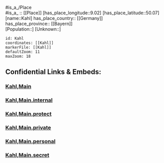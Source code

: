 ﻿---
location: [50.07,9.02] 
mapzoom: [7,12] 
mapmarker: city 
type: City
tags:
- geo/City


SpocWebEntityId: 31249
isDeleted: false
confidential: public

---
#is_a_/Place  
#is_a_ :: [[Place]] 
[has_place_longitude::9.02] 
[has_place_latitude::50.07] 
[name::Kahl] 
has_place_country:: [[Germany]]  
has_place_province:: [[Bayern]]  
[Population::] 
[Unknown::] 


```leaflet
id: Kahl
coordinates: [[Kahl]] 
markerFile: [[Kahl]] 
defaultZoom: 11 
maxZoom: 18
```


## Confidential Links & Embeds: 

### [Kahl,Main](/_public/Earth/Continent/Europe/Europe~Central/Germany/Germany~West/Bayern/counties~Bayern/Aschaffenburg/cities~Aschaffenburg/Kahl,Main.md) 

### [Kahl,Main.internal](/_internal/Earth/Continent/Europe/Europe~Central/Germany/Germany~West/Bayern/counties~Bayern/Aschaffenburg/cities~Aschaffenburg/Kahl,Main.internal.md) 

### [Kahl,Main.protect](/_protect/Earth/Continent/Europe/Europe~Central/Germany/Germany~West/Bayern/counties~Bayern/Aschaffenburg/cities~Aschaffenburg/Kahl,Main.protect.md) 

### [Kahl,Main.private](/_private/Earth/Continent/Europe/Europe~Central/Germany/Germany~West/Bayern/counties~Bayern/Aschaffenburg/cities~Aschaffenburg/Kahl,Main.private.md) 

### [Kahl,Main.personal](/_personal/Earth/Continent/Europe/Europe~Central/Germany/Germany~West/Bayern/counties~Bayern/Aschaffenburg/cities~Aschaffenburg/Kahl,Main.personal.md) 

### [Kahl,Main.secret](/_secret/Earth/Continent/Europe/Europe~Central/Germany/Germany~West/Bayern/counties~Bayern/Aschaffenburg/cities~Aschaffenburg/Kahl,Main.secret.md) 
